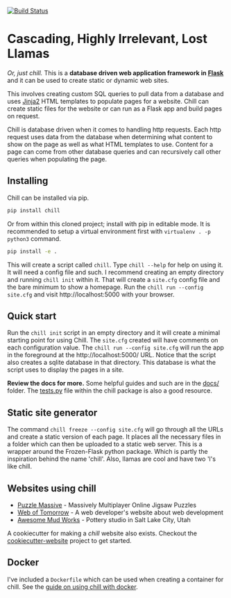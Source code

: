 [![Build Status](https://travis-ci.org/jkenlooper/chill.svg?branch=mustached-rival)](https://travis-ci.org/jkenlooper/chill)

# Cascading, Highly Irrelevant, Lost Llamas

*Or, just chill.*  This is a **database driven web application framework in
[Flask](https://palletsprojects.com/p/flask/)** and it can be used to create
static or dynamic web sites.

This involves creating custom SQL queries to pull data from a database and uses
[Jinja2](https://palletsprojects.com/p/jinja/) HTML templates to populate pages
for a website.  Chill can create static files for the website or can run as
a Flask app and build pages on request.

Chill is database driven when it comes to handling http requests.  Each http
request uses data from the database when determining what content to show on the
page as well as what HTML templates to use.  Content for a page can come from
other database queries and can recursively call other queries when populating
the page.

## Installing

Chill can be installed via pip.
```bash
pip install chill
```

Or from within this cloned project; install with pip in editable mode.  It is
recommended to setup a virtual environment first with `virtualenv . -p python3`
command.
```bash
pip install -e .
```

This will create a script called `chill`.  Type `chill --help` for help on using
it.  It will need a config file and such.  I recommend creating an empty
directory and running `chill init` within it.  That will create a `site.cfg`
config file and the bare minimum to show a homepage.  Run the 
`chill run --config site.cfg` 
and visit http://localhost:5000 with your browser.

## Quick start

Run the `chill init` script in an empty directory and it will create a minimal
starting point for using Chill. The `site.cfg` created will have comments on each
configuration value.  The `chill run --config site.cfg` will run the app in the
foreground at the http://localhost:5000/ URL. Notice that the script also
creates a sqlite database in that directory.  This database is what the script
uses to display the pages in a site.

**Review the docs for more.** Some helpful guides and such are in the
[docs/](docs/) folder.  The [tests.py](src/chill/tests.py) file within the chill
package is also a good resource.

## Static site generator

The command `chill freeze --config site.cfg` will go through all the URLs and
create a static version of each page.  It places all the necessary files in
a folder which can then be uploaded to a static web server.  This is a wrapper
around the Frozen-Flask python package.  Which is partly the inspiration behind
the name 'chill'.  Also, llamas are cool and have two 'l's like chill.

## Websites using chill

* [Puzzle Massive](http://puzzle.massive.xyz/) - 
    Massively Multiplayer Online Jigsaw Puzzles
* [Web of Tomorrow](http://www.weboftomorrow.com/) -
    A web developer's website about web development
* [Awesome Mud Works](http://awesomemudworks.com/) -
    Pottery studio in Salt Lake City, Utah

A cookiecutter for making a _chill_ website also exists.  Checkout the
[cookiecutter-website](https://github.com/jkenlooper/cookiecutter-website/)
project to get started.

## Docker

I've included a `Dockerfile` which can be used when creating a container for
chill.  See the 
[guide on using chill with docker](docs/docker-container-usage.md).

